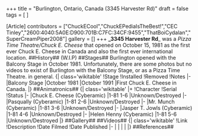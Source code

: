 +++
title = "Burlington, Ontario, Canada (3345 Harvester Rd)"
draft = false
tags = [ ]

[Article]
contributors = ["ChuckECool","ChuckEPediaIsTheBest!","CEC Tinley","2600:4040:5A0E:D900:701B:C7FC:34CF:9455","ThatBoiCydalan","SuperCreamPiper2008"]
gallery = []
+++
**_3345 Harvester Rd**_ was a _Pizza Time Theatre/Chuck E. Cheese_ that opened on October 15, 1981 as the first ever Chuck E. Cheese in Canada and also the first ever international location.
##History##
(W.I.P)
##Stages##
Burlington opened with the Balcony Stage in October 1981. Unfortunately, there are some photos but no videos to exist of Burlington with the Balcony Stage, or as a Pizza Time Theatre. in general.
{| class='wikitable'
!Stage
!Installed
!Removed
!Notes
|-
|Balcony Stage
|October 1981
|October 1991
|First Chuck E. Cheese in Canada.
|}
##Animatronics##
{| class='wikitable'
|+
!Character
!Serial
!Status
|-
|Chuck E. Cheese (Cyberamic)
|1-81 1-6
|Unknown/Destroyed
|-
|Pasqually (Cyberamic)
|1-81 2-6
|Unknown/Destroyed
|-
|Mr. Munch (Cyberamic)
|1-81 3-6
|Unknown/Destroyed
|-
|Jasper T. Jowls (Cyberamic)
|1-81 4-6
|Unknown/Destroyed
|-
|Helen Henny (Cyberamic)
|1-81 5-6
|Unknown/Destroyed
|}
##Gallery##
##Videos##
{| class='wikitable'
!Link
!Description
!Date Filmed
!Date Published
|-
|
|
|
|
|}
##References##
<references />